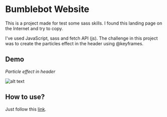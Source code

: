 # Bumblebot Website

This is a project made for test some sass skills. I found this landing page on the Internet  and try to copy.

I've used JavaScript, sass and fetch API (js). The challenge in this project was to create the particles effect in the header using @keyframes.



## Demo

*Particle effect in header*

![alt text](https://imgur.com/8kuoP9l)



## How to use?

Just follow this [link](https://bumblebot.netlify.app/).

